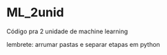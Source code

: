 # ML_2unid
Código pra 2 unidade de machine learning

lembrete: arrumar pastas e separar etapas em python
